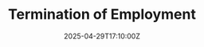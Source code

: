 ---
title: Termination of Employment
linkTitle: Termination of Employment
date: '2025-04-29T17:10:00Z'
weight: 1
description: No content
draft: false
ref: termination-of-employment
---